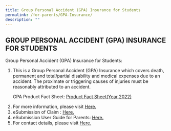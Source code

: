 ```yaml
---
title: Group Personal Accident (GPA) Insurance for Students
permalink: /for-parents/GPA-Insurance/
description: ""
---
```

## GROUP PERSONAL ACCIDENT (GPA) INSURANCE FOR STUDENTS


Group Personal Accident (GPA) Insurance for Students:  

1.  This is a Group Personal Accident (GPA) Insurance which covers death, permanent and total/partial disability and medical expenses due to an accident. The proximate or triggering causes of injuries must be reasonably attributed to an accident.

      GPA Product Fact Sheet: [Product Fact Sheet(Year 2022)](https://navalbasepri-moe-edu-sg-admin.cwp.sg/qql/slot/u726/For%20Parents/insurance/Product%20Fact%20Sheet%20Year%202022%20Sep%202022.pdf)

2.  For more information, please visit [Here.](https://www.income.com.sg/group-personal-accident-for-students)
3.  eSubmission of Claim : [Here.](https://studentgpa.incomegroupins.com.sg/#/)
4.  eSubmission User Guide for Parents: [Here.](https://navalbasepri-moe-edu-sg-admin.cwp.sg/qql/slot/u726/For%20Parents/insurance/StudentGPAUserGuide-Parent.pdf)
5.  For contact details, please visit [Here.](https://www.income.com.sg/contact-us)